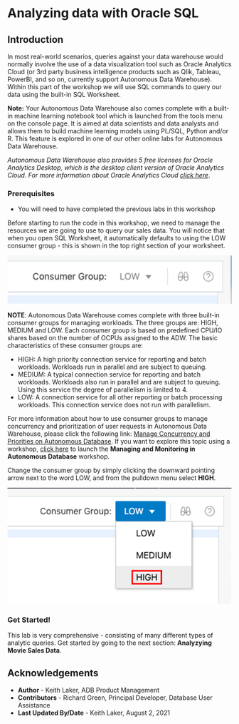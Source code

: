 # Analyzing data with Oracle SQL

## Introduction

In most real-world scenarios, queries against your data warehouse would normally involve the use of a data visualization tool such as Oracle Analytics Cloud (or 3rd party business intelligence products such as Qlik, Tableau, PowerBI, and so on, currently support Autonomous Data Warehouse). Within this part of the workshop we will use SQL commands to query our data using the built-in SQL Worksheet.  

**Note:** Your Autonomous Data Warehouse also comes complete with a built-in machine learning notebook tool which is launched from the tools menu on the console page. It is aimed at data scientists and data analysts and allows them to build machine learning models using PL/SQL, Python and/or R. This feature is explored in one of our other online labs for Autonomous Data Warehouse.

  *Autonomous Data Warehouse also provides 5 free licenses for Oracle Analytics Desktop, which is the desktop client version of Oracle Analytics Cloud. For more information about Oracle Analytics Cloud [click here](https://www.oracle.com/uk/business-analytics/analytics-cloud.html)*.

### Prerequisites

- You will need to have completed the previous labs in this workshop

Before starting to run the code in this workshop, we need to manage the resources we are going to use to query our sales data. You will notice that when you open SQL Worksheet, it automatically defaults to using the LOW consumer group - this is shown in the top right section of your worksheet.

![LOW consumer group shown in worksheet](images/3054194710.png)


**NOTE**: Autonomous Data Warehouse comes complete with three built-in consumer groups for managing workloads. The three groups are: HIGH, MEDIUM and LOW. Each consumer group is based on predefined CPU/IO shares based on the number of OCPUs assigned to the ADW. The basic characteristics of these consumer groups are:

* HIGH: A high priority connection service for reporting and batch workloads. Workloads run in parallel and are subject to queuing.
* MEDIUM: A typical connection service for reporting and batch workloads. Workloads also run in parallel and are subject to queuing. Using this service the degree of parallelism is limited to 4.
* LOW: A connection service for all other reporting or batch processing workloads. This connection service does not run with parallelism.

For more information about how to use consumer groups to manage concurrency and prioritization of user requests in Autonomous Data Warehouse, please click the following link: [Manage Concurrency and Priorities on Autonomous Database](https://docs.oracle.com/en/cloud/paas/autonomous-database/adbsa/manage-priorities.html#GUID-19175472-D200-445F-897A-F39801B0E953). If you want to explore this topic using a workshop, [click here](https://apexapps.oracle.com/pls/apex/dbpm/r/livelabs/view-workshop?wid=618) to launch the **Managing and Monitoring in Autonomous Database** workshop.

Change the consumer group by simply clicking the downward pointing arrow next to the word LOW, and from the pulldown menu select **HIGH**.

![Select the HIGH consumer group from the pulldown menu.](images/3054194709.png)    

### Get Started!
This lab is very comprehensive - consisting of many different types of analytic queries. Get started by going to the next section: **Analyzying Movie Sales Data**.

## Acknowledgements

* **Author** - Keith Laker, ADB Product Management
* **Contributors** -  Richard Green, Principal Developer, Database User Assistance
* **Last Updated By/Date** - Keith Laker, August 2, 2021
